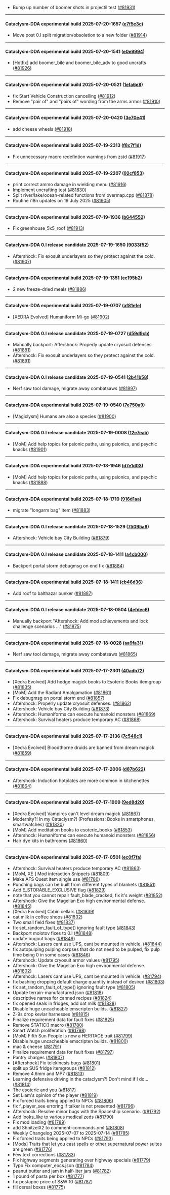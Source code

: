 * Bump up number of boomer shots in projectil test ([#81931](https://github.com/CleverRaven/Cataclysm-DDA/pull/81931))

---

#### Cataclysm-DDA experimental build 2025-07-20-1657 ([e7f5c3c](https://github.com/CleverRaven/Cataclysm-DDA/releases/tag/cdda-experimental-2025-07-20-1657))

* Move post 0.I split migration/obsoletion to a new folder ([#81914](https://github.com/CleverRaven/Cataclysm-DDA/pull/81914))

---

#### Cataclysm-DDA experimental build 2025-07-20-1541 ([e0e9994](https://github.com/CleverRaven/Cataclysm-DDA/releases/tag/cdda-experimental-2025-07-20-1541))

* [Hotfix] add boomer_bile and boomer_bile_adv to good uncrafts ([#81926](https://github.com/CleverRaven/Cataclysm-DDA/pull/81926))

---

#### Cataclysm-DDA experimental build 2025-07-20-0521 ([1efa6e8](https://github.com/CleverRaven/Cataclysm-DDA/releases/tag/cdda-experimental-2025-07-20-0521))

* fix Start Vehicle Construction cancelling ([#81912](https://github.com/CleverRaven/Cataclysm-DDA/pull/81912))
* Remove "pair of" and "pairs of" wording from the arms armor ([#81910](https://github.com/CleverRaven/Cataclysm-DDA/pull/81910))

---

#### Cataclysm-DDA experimental build 2025-07-20-0420 ([3e70e41](https://github.com/CleverRaven/Cataclysm-DDA/releases/tag/cdda-experimental-2025-07-20-0420))

* add cheese wheels ([#81918](https://github.com/CleverRaven/Cataclysm-DDA/pull/81918))

---

#### Cataclysm-DDA experimental build 2025-07-19-2313 ([f8c7f1d](https://github.com/CleverRaven/Cataclysm-DDA/releases/tag/cdda-experimental-2025-07-19-2313))

* Fix unnecessary macro redefintion warnings from zstd ([#81917](https://github.com/CleverRaven/Cataclysm-DDA/pull/81917))

---

#### Cataclysm-DDA experimental build 2025-07-19-2207 ([92cf853](https://github.com/CleverRaven/Cataclysm-DDA/releases/tag/cdda-experimental-2025-07-19-2207))

* print correct ammo damage in wielding menu ([#81916](https://github.com/CleverRaven/Cataclysm-DDA/pull/81916))
* Implement uncrafting test ([#81830](https://github.com/CleverRaven/Cataclysm-DDA/pull/81830))
* Split river/lake/ocean-related functions from overmap.cpp ([#81878](https://github.com/CleverRaven/Cataclysm-DDA/pull/81878))
* Routine i18n updates on 19 July 2025 ([#81905](https://github.com/CleverRaven/Cataclysm-DDA/pull/81905))

---

#### Cataclysm-DDA experimental build 2025-07-19-1936 ([b644552](https://github.com/CleverRaven/Cataclysm-DDA/releases/tag/cdda-experimental-2025-07-19-1936))

* Fix greenhouse_5x5_roof ([#81913](https://github.com/CleverRaven/Cataclysm-DDA/pull/81913))

---

#### Cataclysm-DDA 0.I release candidate 2025-07-19-1650 ([9033f52](https://github.com/CleverRaven/Cataclysm-DDA/releases/tag/cdda-0.I-2025-07-19-1650))

* Aftershock: Fix exosuit underlayers so they protect against the cold. ([#81907](https://github.com/CleverRaven/Cataclysm-DDA/pull/81907))

---

#### Cataclysm-DDA experimental build 2025-07-19-1351 ([ec195b2](https://github.com/CleverRaven/Cataclysm-DDA/releases/tag/cdda-experimental-2025-07-19-1351))

* 2 new freeze-dried meals ([#81886](https://github.com/CleverRaven/Cataclysm-DDA/pull/81886))

---

#### Cataclysm-DDA experimental build 2025-07-19-0707 ([af81efe](https://github.com/CleverRaven/Cataclysm-DDA/releases/tag/cdda-experimental-2025-07-19-0707))

* [XEDRA Evolved] Humaniform Mi-go ([#81902](https://github.com/CleverRaven/Cataclysm-DDA/pull/81902))

---

#### Cataclysm-DDA 0.I release candidate 2025-07-19-0727 ([d59d9cb](https://github.com/CleverRaven/Cataclysm-DDA/releases/tag/cdda-0.I-2025-07-19-0727))

* Manually backport: Aftershock: Properly update cryosuit defenses. ([#81881](https://github.com/CleverRaven/Cataclysm-DDA/pull/81881))
* Aftershock: Fix exosuit underlayers so they protect against the cold. ([#81891](https://github.com/CleverRaven/Cataclysm-DDA/pull/81891))

---

#### Cataclysm-DDA 0.I release candidate 2025-07-19-0541 ([2b41b58](https://github.com/CleverRaven/Cataclysm-DDA/releases/tag/cdda-0.I-2025-07-19-0541))

* Nerf saw tool damage, migrate away combatsaws ([#81897](https://github.com/CleverRaven/Cataclysm-DDA/pull/81897))

---

#### Cataclysm-DDA experimental build 2025-07-19-0540 ([7e750a9](https://github.com/CleverRaven/Cataclysm-DDA/releases/tag/cdda-experimental-2025-07-19-0540))

* [Magiclysm] Humans are also a species ([#81900](https://github.com/CleverRaven/Cataclysm-DDA/pull/81900))

---

#### Cataclysm-DDA 0.I release candidate 2025-07-19-0008 ([12e7eab](https://github.com/CleverRaven/Cataclysm-DDA/releases/tag/cdda-0.I-2025-07-19-0008))

* [MoM] Add help topics for psionic paths, using psionics, and psychic knacks ([#81901](https://github.com/CleverRaven/Cataclysm-DDA/pull/81901))

---

#### Cataclysm-DDA experimental build 2025-07-18-1946 ([d7e1d03](https://github.com/CleverRaven/Cataclysm-DDA/releases/tag/cdda-experimental-2025-07-18-1946))

* [MoM] Add help topics for psionic paths, using psionics, and psychic knacks ([#81888](https://github.com/CleverRaven/Cataclysm-DDA/pull/81888))

---

#### Cataclysm-DDA experimental build 2025-07-18-1710 ([916d1aa](https://github.com/CleverRaven/Cataclysm-DDA/releases/tag/cdda-experimental-2025-07-18-1710))

* migrate "longarm bag" item ([#81883](https://github.com/CleverRaven/Cataclysm-DDA/pull/81883))

---

#### Cataclysm-DDA 0.I release candidate 2025-07-18-1529 ([75095a8](https://github.com/CleverRaven/Cataclysm-DDA/releases/tag/cdda-0.I-2025-07-18-1529))

* Aftershock: Vehicle bay City Building ([#81879](https://github.com/CleverRaven/Cataclysm-DDA/pull/81879))

---

#### Cataclysm-DDA 0.I release candidate 2025-07-18-1411 ([a4cb000](https://github.com/CleverRaven/Cataclysm-DDA/releases/tag/cdda-0.I-2025-07-18-1411))

* Backport portal storm debugmsg on end fix ([#81884](https://github.com/CleverRaven/Cataclysm-DDA/pull/81884))

---

#### Cataclysm-DDA experimental build 2025-07-18-1411 ([cb46d36](https://github.com/CleverRaven/Cataclysm-DDA/releases/tag/cdda-experimental-2025-07-18-1411))

* Add roof to balthazar bunker ([#81887](https://github.com/CleverRaven/Cataclysm-DDA/pull/81887))

---

#### Cataclysm-DDA 0.I release candidate 2025-07-18-0504 ([4efdec6](https://github.com/CleverRaven/Cataclysm-DDA/releases/tag/cdda-0.I-2025-07-18-0504))

* Manually backport "Aftershock: Add mod achievements and lock challenge scenarios …" ([#81875](https://github.com/CleverRaven/Cataclysm-DDA/pull/81875))

---

#### Cataclysm-DDA experimental build 2025-07-18-0028 ([aa9fa31](https://github.com/CleverRaven/Cataclysm-DDA/releases/tag/cdda-experimental-2025-07-18-0028))

* Nerf saw tool damage, migrate away combatsaws ([#81865](https://github.com/CleverRaven/Cataclysm-DDA/pull/81865))

---

#### Cataclysm-DDA experimental build 2025-07-17-2301 ([40adb72](https://github.com/CleverRaven/Cataclysm-DDA/releases/tag/cdda-experimental-2025-07-17-2301))

* [Xedra Evolved] Add hedge magick books to Esoteric Books itemgroup ([#81835](https://github.com/CleverRaven/Cataclysm-DDA/pull/81835))
* [MoM] Add the Radiant Amalgamation ([#81861](https://github.com/CleverRaven/Cataclysm-DDA/pull/81861))
* Fix debugmsg on portal storm end ([#81857](https://github.com/CleverRaven/Cataclysm-DDA/pull/81857))
* Aftershock: Properly update cryosuit defenses. ([#81862](https://github.com/CleverRaven/Cataclysm-DDA/pull/81862))
* Aftershock: Vehicle bay City Building ([#81873](https://github.com/CleverRaven/Cataclysm-DDA/pull/81873))
* Aftershock: Humaniforms can execute humanoid monsters ([#81869](https://github.com/CleverRaven/Cataclysm-DDA/pull/81869))
* Aftershock: Survival heaters produce temporary AC ([#81868](https://github.com/CleverRaven/Cataclysm-DDA/pull/81868))

---

#### Cataclysm-DDA experimental build 2025-07-17-2136 ([7c548c1](https://github.com/CleverRaven/Cataclysm-DDA/releases/tag/cdda-experimental-2025-07-17-2136))

* [Xedra Evolved] Bloodthorne druids are banned from dream magick ([#81859](https://github.com/CleverRaven/Cataclysm-DDA/pull/81859))

---

#### Cataclysm-DDA experimental build 2025-07-17-2006 ([d87b622](https://github.com/CleverRaven/Cataclysm-DDA/releases/tag/cdda-experimental-2025-07-17-2006))

* Aftershock: Induction hotplates are more common in kitchenettes ([#81864](https://github.com/CleverRaven/Cataclysm-DDA/pull/81864))

---

#### Cataclysm-DDA experimental build 2025-07-17-1909 ([9ed8d20](https://github.com/CleverRaven/Cataclysm-DDA/releases/tag/cdda-experimental-2025-07-17-1909))

* [Xedra Evolved] Vampires can't level dream magick ([#81867](https://github.com/CleverRaven/Cataclysm-DDA/pull/81867))
* Modernity?! In my Cataclysm?! (Professions: Books in smartphones, smartwatches) ([#81820](https://github.com/CleverRaven/Cataclysm-DDA/pull/81820))
* [MoM] Add meditation books to esoteric_books ([#81853](https://github.com/CleverRaven/Cataclysm-DDA/pull/81853))
* Aftershock: Humaniforms can execute humanoid monsters ([#81856](https://github.com/CleverRaven/Cataclysm-DDA/pull/81856))
* Hair dye kits in bathrooms ([#81860](https://github.com/CleverRaven/Cataclysm-DDA/pull/81860))

---

#### Cataclysm-DDA experimental build 2025-07-17-0501 ([ec0f7fa](https://github.com/CleverRaven/Cataclysm-DDA/releases/tag/cdda-experimental-2025-07-17-0501))

* Aftershock: Survival heaters produce temporary AC ([#81863](https://github.com/CleverRaven/Cataclysm-DDA/pull/81863))
* [MoM, XE ] Mod interaction Snippets ([#81809](https://github.com/CleverRaven/Cataclysm-DDA/pull/81809))
* Make AFS Quest item single use ([#81786](https://github.com/CleverRaven/Cataclysm-DDA/pull/81786))
* Punching bags can be built from different types of blankets ([#81851](https://github.com/CleverRaven/Cataclysm-DDA/pull/81851))
* Add E_STORABLE_EXCLUSIVE flag ([#81829](https://github.com/CleverRaven/Cataclysm-DDA/pull/81829))
* note that you cannot repair fault_blade_cracked, fix it's weight ([#81852](https://github.com/CleverRaven/Cataclysm-DDA/pull/81852))
* Aftershock: Give the Magellan Exo high environmental defense. ([#81845](https://github.com/CleverRaven/Cataclysm-DDA/pull/81845))
* [Xedra Evolved] Cabin cellars ([#81839](https://github.com/CleverRaven/Cataclysm-DDA/pull/81839))
* oat milk in coffee shops ([#81832](https://github.com/CleverRaven/Cataclysm-DDA/pull/81832))
* Two small field fixes ([#81837](https://github.com/CleverRaven/Cataclysm-DDA/pull/81837))
* fix set_random_fault_of_type() ignoring fault type ([#81843](https://github.com/CleverRaven/Cataclysm-DDA/pull/81843))
* Backport molotov fixes to 0.I ([#81848](https://github.com/CleverRaven/Cataclysm-DDA/pull/81848))
* update bugout bags ([#81849](https://github.com/CleverRaven/Cataclysm-DDA/pull/81849))
* Aftershock: Lasers cant use UPS, cant be mounted in vehicle. ([#81844](https://github.com/CleverRaven/Cataclysm-DDA/pull/81844))
* fix autopulping pulping corpses that do not need to be pulped, fix pulp time being 0 in some cases ([#81846](https://github.com/CleverRaven/Cataclysm-DDA/pull/81846))
* Aftershock: Update cryosuit armor values ([#81795](https://github.com/CleverRaven/Cataclysm-DDA/pull/81795))
* Aftershock: Give the Magellan Exo high environmental defense. ([#81802](https://github.com/CleverRaven/Cataclysm-DDA/pull/81802))
* Aftershock: Lasers cant use UPS, cant be mounted in vehicle. ([#81794](https://github.com/CleverRaven/Cataclysm-DDA/pull/81794))
* fix bashing dropping default charge quantity instead of desired ([#81803](https://github.com/CleverRaven/Cataclysm-DDA/pull/81803))
* fix set_random_fault_of_type() ignoring fault type ([#81805](https://github.com/CleverRaven/Cataclysm-DDA/pull/81805))
* Update terrain-manufactured.json ([#81818](https://github.com/CleverRaven/Cataclysm-DDA/pull/81818))
* descriptive names for canned recipes ([#81824](https://github.com/CleverRaven/Cataclysm-DDA/pull/81824))
* fix opened seals in fridges, add oat milk ([#81828](https://github.com/CleverRaven/Cataclysm-DDA/pull/81828))
* Disable huge uncacheable emscripten builds. ([#81827](https://github.com/CleverRaven/Cataclysm-DDA/pull/81827))
* Z-9s drop kevlar harnesses ([#81815](https://github.com/CleverRaven/Cataclysm-DDA/pull/81815))
* Finalize requirement data for fault fixes ([#81825](https://github.com/CleverRaven/Cataclysm-DDA/pull/81825))
* Remove STATIC() macro ([#81780](https://github.com/CleverRaven/Cataclysm-DDA/pull/81780))
* Smart Watch proliferation ([#81798](https://github.com/CleverRaven/Cataclysm-DDA/pull/81798))
* [MoM] Fifth Sun People is now a HERITAGE trait ([#81799](https://github.com/CleverRaven/Cataclysm-DDA/pull/81799))
* Disable huge uncacheable emscripten builds. ([#81800](https://github.com/CleverRaven/Cataclysm-DDA/pull/81800))
* mac & cheese ([#81791](https://github.com/CleverRaven/Cataclysm-DDA/pull/81791))
* Finalize requirement data for fault fixes ([#81797](https://github.com/CleverRaven/Cataclysm-DDA/pull/81797))
* Pantry charges ([#81807](https://github.com/CleverRaven/Cataclysm-DDA/pull/81807))
* [Aftershock] Fix telekinesis bugs ([#81801](https://github.com/CleverRaven/Cataclysm-DDA/pull/81801))
* split up SUS fridge itemgroups ([#81812](https://github.com/CleverRaven/Cataclysm-DDA/pull/81812))
* Remove 4.6mm and MP7 ([#81813](https://github.com/CleverRaven/Cataclysm-DDA/pull/81813))
* Learning defensive driving in the cataclysm?! Don't mind if I do... ([#81814](https://github.com/CleverRaven/Cataclysm-DDA/pull/81814))
* The esoteric and you ([#81817](https://github.com/CleverRaven/Cataclysm-DDA/pull/81817))
* Set Liam's opinion of the player ([#81819](https://github.com/CleverRaven/Cataclysm-DDA/pull/81819))
* Fix forced traits being applied to NPCs ([#81806](https://github.com/CleverRaven/Cataclysm-DDA/pull/81806))
* fix f_player_see erroring if talker is not presented ([#81796](https://github.com/CleverRaven/Cataclysm-DDA/pull/81796))
* Aftershock: Resolve minor bugs with the Spaceship scenario. ([#81792](https://github.com/CleverRaven/Cataclysm-DDA/pull/81792))
* Add looks_like to various medical zeds ([#81790](https://github.com/CleverRaven/Cataclysm-DDA/pull/81790))
* Fix mod loading ([#81789](https://github.com/CleverRaven/Cataclysm-DDA/pull/81789))
* add ShnitzelX2 to comment-commands.yml ([#81808](https://github.com/CleverRaven/Cataclysm-DDA/pull/81808))
* Weekly Changelog 2025-07-07 to 2025-07-14 ([#81785](https://github.com/CleverRaven/Cataclysm-DDA/pull/81785))
* Fix forced traits being applied to NPCs ([#81793](https://github.com/CleverRaven/Cataclysm-DDA/pull/81793))
* [Mods] Traits that let you cast spells or other supernatural power suites are green ([#81776](https://github.com/CleverRaven/Cataclysm-DDA/pull/81776))
* Few text corrections ([#81783](https://github.com/CleverRaven/Cataclysm-DDA/pull/81783))
* Fix highway segments generating over highway specials ([#81779](https://github.com/CleverRaven/Cataclysm-DDA/pull/81779))
* Typo Fix computer_eocs.json ([#81784](https://github.com/CleverRaven/Cataclysm-DDA/pull/81784))
* peanut butter and jam in half-liter jars ([#81782](https://github.com/CleverRaven/Cataclysm-DDA/pull/81782))
* 1 pound of pasta per box ([#81777](https://github.com/CleverRaven/Cataclysm-DDA/pull/81777))
* fix postapoc price of S&W 10 ([#81787](https://github.com/CleverRaven/Cataclysm-DDA/pull/81787))
* fill cereal boxes ([#81775](https://github.com/CleverRaven/Cataclysm-DDA/pull/81775))
